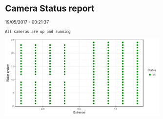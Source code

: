 Camera Status report
================
19/05/2017 - 00:21:37

    All cameras are up and running

![](camreport_files/figure-markdown_github/unnamed-chunk-2-1.png)
